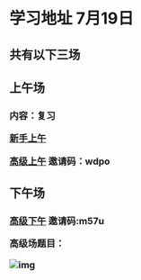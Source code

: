 # 学习地址 7月19日

## 共有以下三场
<h2> 上午场 <br>

<h3>
内容：复习<br>

[新手上午](luogu.org) <br>

[高级上午](https://www.luogu.com.cn/contest/31721)    邀请码：wdpo


</h3>
<h2>
下午场


<h3>

[高级下午](https://www.luogu.com.cn/contest/31723)    邀请码:m57u


高级场题目： 

![img](/_media/0719TEST.png)